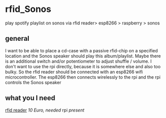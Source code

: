 # rfid_Sonos
play spotify playlist on sonos via rfid reader> esp8266 > raspberry > sonos
## general
I want to be able to place a cd-case with a passive rfid-chip on a specified location and the Sonos speaker should play this album/playlist. Maybe there is an additional switch and/or potentiometer to adjust shuffle / volume.
I don't want to use the rpi directly, because it is somewhere else and also too bulky. So the rfid reader should be connected with an esp8266 wifi microcontroller. 
The esp8266 then connects wirelessly to the rpi and the rpi controls the Sonos speaker
## what you I need
[rfid reader](https://www.amazon.de/AZDelivery-Reader-Arduino-Raspberry-gratis/dp/B074S9FZC5/ref=sr_1_6?__mk_de_DE=%C3%85M%C3%85%C5%BD%C3%95%C3%91&crid=E4CHPTG0BWK2&dchild=1&keywords=rfid+raspberry+pi&qid=1600594839&sprefix=rfid+raspberry%2Caps%2C242&sr=8-6) _10 Euro, needed_
rpi _present_


